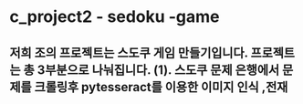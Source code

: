 # c_project2 - sedoku -game
저희 조의 프로젝트는 스도쿠 게임 만들기입니다.
프로젝트는 총 3부분으로 나눠집니다. (1). 스도쿠 문제 은행에서 문제를 크롤링후 pytesseract를 이용한 이미지 인식 ,전재
------------

